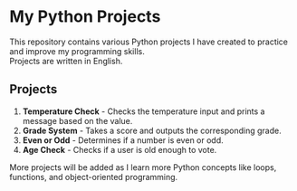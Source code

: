 # My Python Projects

This repository contains various Python projects I have created to practice and improve my programming skills.  
Projects are written in English.

## Projects

1. **Temperature Check** - Checks the temperature input and prints a message based on the value.
2. **Grade System** - Takes a score and outputs the corresponding grade.
3. **Even or Odd** - Determines if a number is even or odd.
4. **Age Check** - Checks if a user is old enough to vote.

More projects will be added as I learn more Python concepts like loops, functions, and object-oriented programming.
